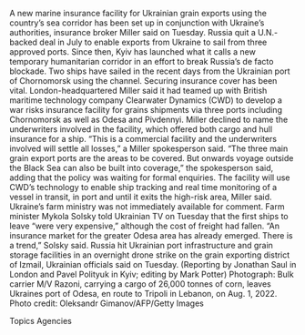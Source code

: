 A new marine insurance facility for Ukrainian grain exports using the country’s sea corridor has been set up in conjunction with Ukraine’s authorities, insurance broker Miller said on Tuesday.
Russia quit a U.N.-backed deal in July to enable exports from Ukraine to sail from three approved ports.
Since then, Kyiv has launched what it calls a new temporary humanitarian corridor in an effort to break Russia’s de facto blockade. Two ships have sailed in the recent days from the Ukrainian port of Chornomorsk using the channel.
Securing insurance cover has been vital.
London-headquartered Miller said it had teamed up with British maritime technology company Clearwater Dynamics (CWD) to develop a war risks insurance facility for grains shipments via three ports including Chornomorsk as well as Odesa and Pivdennyi.
Miller declined to name the underwriters involved in the facility, which offered both cargo and hull insurance for a ship.
“This is a commercial facility and the underwriters involved will settle all losses,” a Miller spokesperson said.
“The three main grain export ports are the areas to be covered. But onwards voyage outside the Black Sea can also be built into coverage,” the spokesperson said, adding that the policy was waiting for formal enquiries.
The facility will use CWD’s technology to enable ship tracking and real time monitoring of a vessel in transit, in port and until it exits the high-risk area, Miller said.
Ukraine’s farm ministry was not immediately available for comment.
Farm minister Mykola Solsky told Ukrainian TV on Tuesday that the first ships to leave “were very expensive,” although the cost of freight had fallen.
“An insurance market for the greater Odesa area has already emerged. There is a trend,” Solsky said.
Russia hit Ukrainian port infrastructure and grain storage facilities in an overnight drone strike on the grain exporting district of Izmail, Ukrainian officials said on Tuesday.
(Reporting by Jonathan Saul in London and Pavel Polityuk in Kyiv; editing by Mark Potter)
Photograph: Bulk carrier M/V Razoni, carrying a cargo of 26,000 tonnes of corn, leaves Ukraines port of Odesa, en route to Tripoli in Lebanon, on Aug. 1, 2022. Photo credit: Oleksandr Gimanov/AFP/Getty Images

Topics
Agencies
